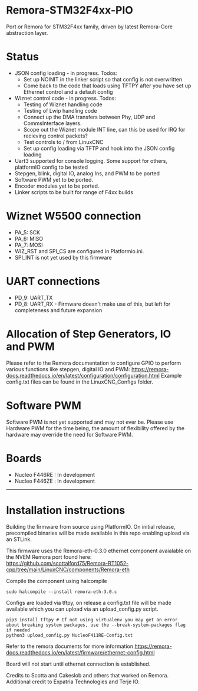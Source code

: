 # Remora-STM32F4xx-PIO
Port or Remora for STM32F4xx family, driven by latest Remora-Core abstraction layer.

# Status
- JSON config loading - in progress. Todos:
    - Set up NOINIT in the linker script so that config is not overwritten
    - Come back to the code that loads using TFTPY after you have set up Ethernet control and a default config
- Wiznet control code - in progress. Todos:
    - Testing of Wiznet handling code
    - Testing of Lwip handling code
    - Connect up the DMA transfers between Phy, UDP and CommsInterface layers. 
    - Scope out the Wiznet module INT line, can this be used for IRQ for recieving control packets?    
    - Test controls to / from LinuxCNC
    - Set up config loading via TFTP and hook into the JSON config loading
- Uart3 supported for console logging. Some support for others, platformIO config to be tested
- Stepgen, blink, digital IO, analog Ins, and PWM to be ported
- Software PWM yet to be ported.
- Encoder modules yet to be ported.
- Linker scripts to be built for range of F4xx builds

# Wiznet W5500 connection
- PA_5: SCK
- PA_6: MISO
- PA_7: MOSI
- WIZ_RST and SPI_CS are configured in Platformio.ini. 
- SPI_INT is not yet used by this firmware

# UART connections
- PD_9: UART_TX
- PD_8: UART_RX - Firmware doesn't make use of this, but left for completeness and future expansion

# Allocation of Step Generators, IO and PWM
Please refer to the Remora documentation to configure GPIO to perform various functions like stepgen, digital IO and PWM: https://remora-docs.readthedocs.io/en/latest/configuration/configuration.html
Example config.txt files can be found in the LinuxCNC_Configs folder. 

# Software PWM
Software PWM is not yet supported and may not ever be. Please use Hardware PWM for the time being, the amount of flexibility offered by the hardware may override the need for Software PWM. 

# Boards
- Nucleo F446RE : In development
- Nucleo F446ZE : In development

------------------------------------------

# Installation instructions
Building the firmware from source using PlatformIO. On initial release, precompiled binaries will be made available in this repo enabling upload via an STLink. 

This firmware uses the Remora-eth-0.3.0 ethernet component avaialable on the NVEM Remora port found here: https://github.com/scottalford75/Remora-RT1052-cpp/tree/main/LinuxCNC/components/Remora-eth

Compile the component using halcompile
```
sudo halcompile --install remora-eth-3.0.c
```

Configs are loaded via tftpy, on release a config.txt file will be made available which you can upload via an upload_config.py script.
```
pip3 install tftpy # If not using virtualenv you may get an error about breaking system packages, use the --break-system-packages flag if needed
python3 upload_config.py NucleoF411RE-Config.txt
```

Refer to the remora documents for more information
https://remora-docs.readthedocs.io/en/latest/firmware/ethernet-config.html

Board will not start until ethernet connection is established. 

Credits to Scotta and Cakeslob and others that worked on Remora. Additional credit to Expatria Technologies and Terje IO. 